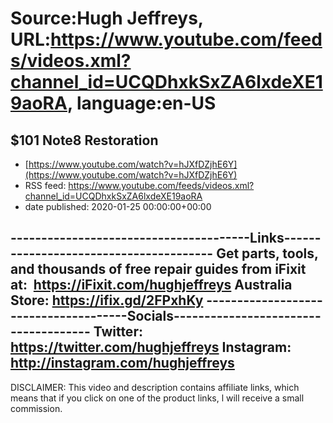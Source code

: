 # Source:Hugh Jeffreys, URL:https://www.youtube.com/feeds/videos.xml?channel_id=UCQDhxkSxZA6lxdeXE19aoRA, language:en-US

## $101 Note8 Restoration
 - [https://www.youtube.com/watch?v=hJXfDZjhE6Y](https://www.youtube.com/watch?v=hJXfDZjhE6Y)
 - RSS feed: https://www.youtube.com/feeds/videos.xml?channel_id=UCQDhxkSxZA6lxdeXE19aoRA
 - date published: 2020-01-25 00:00:00+00:00

---------------------------------------Links---------------------------------------
Get parts, tools, and thousands of free repair guides from iFixit at: 
    https://iFixit.com/hughjeffreys
Australia Store: https://ifix.gd/2FPxhKy
--------------------------------------Socials-------------------------------------
Twitter: https://twitter.com/hughjeffreys
Instagram: http://instagram.com/hughjeffreys
--------------------------------------------------------------------------------------

DISCLAIMER: This video and description contains affiliate links, which means that if you click on one of the product links, l will receive a small commission.

